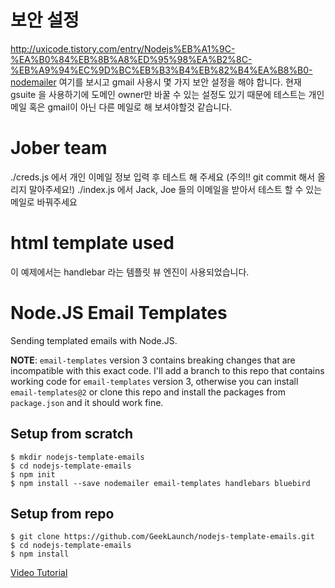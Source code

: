 # 보안 설정
http://uxicode.tistory.com/entry/Nodejs%EB%A1%9C-%EA%B0%84%EB%8B%A8%ED%95%98%EA%B2%8C-%EB%A9%94%EC%9D%BC%EB%B3%B4%EB%82%B4%EA%B8%B0-nodemailer
여기를 보시고 gmail 사용시 몇 가지 보안 설정을 해야 합니다.
현재 gsuite 을 사용하기에 도메인 owner만 바꿀 수 있는 설정도 있기 때문에 테스트는 개인 메일 혹은 gmail이 아닌 다른 메일로 해 보셔야할것 같습니다. 

# Jober team
./creds.js 에서 개인 이메일 정보 입력 후 테스트 해 주세요 (주의!! git commit 해서 올리지 말아주세요!)
./index.js 에서 Jack, Joe 들의 이메일을 받아서 테스트 할 수 있는 메일로 바꿔주세요

# html template used
이 예제에서는 handlebar 라는 템플릿 뷰 엔진이 사용되었습니다.

# Node.JS Email Templates

Sending templated emails with Node.JS.

**NOTE**: `email-templates` version 3 contains breaking changes that are incompatible with this exact code. I'll add a branch to this repo that contains working code for `email-templates` version 3, otherwise you can install `email-templates@2` or clone this repo and install the packages from `package.json` and it should work fine.

## Setup from scratch

    $ mkdir nodejs-template-emails
    $ cd nodejs-template-emails
    $ npm init
    $ npm install --save nodemailer email-templates handlebars bluebird

## Setup from repo

    $ git clone https://github.com/GeekLaunch/nodejs-template-emails.git
    $ cd nodejs-template-emails
    $ npm install

[Video Tutorial](https://youtu.be/9zPZ9yJML6E)
